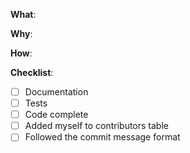 <!--
Thanks for your interest in the project. I appreciate bugs filed and PRs submitted!

Please make sure that you are familiar with and follow the Code of Conduct for
this project (found in the CODE_OF_CONDUCT.md file).

Also, please make sure you're familiar with and follow the instructions in the
contributing guidelines (found in the CONTRIBUTING.md file).

If you're new to contributing to open source projects, you might find this free
video course helpful: http://kcd.im/pull-request

Please fill out the information below to expedite the review and (hopefully)
merge of your pull request!
-->

<!-- What changes are being made? (What feature/bug is being fixed here?) -->
**What**:

<!-- Why are these changes necessary? -->
**Why**:

<!-- How were these changes implemented? -->
**How**:

<!-- Have you done all of these things?  -->
**Checklist**:
<!-- add "N/A" to the end of each line that's irrelevant to your changes -->
<!-- to check an item, place an "x" in the box like so: "- [x] Documentation" -->
- [ ] Documentation
- [ ] Tests
- [ ] Code complete
- [ ] Added myself to contributors table <!-- this is optional, see the contributing guidelines for instructions -->
- [ ] Followed the commit message format <!-- this is optional as well, we can fix it for you when we merge your PR, see the contributing guidelines for instructions -->

<!-- feel free to add additional comments -->
